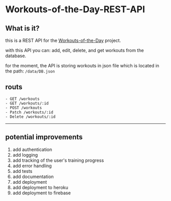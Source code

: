 # Workouts-of-the-Day-REST-API

## What is it?

this is a REST API for the [Workouts-of-the-Day](https://github.com/ahmedsat/Workouts-of-the-Day-REST-API/issues) project.

with this API you can:
add, edit, delete, and get workouts from the database.

for the moment, the API is storing workouts in json file which is located in the path: `/data/DB.json`

## routs

    - GET /workouts
    - GET /workouts/:id
    - POST /workouts
    - Patch /workouts/:id
    - Delete /workouts/:id
----------

## potential improvements

 1. add authentication
 2. add logging
 3. add tracking of the user's training progress
 4. add error handling
 5. add tests
 6. add documentation
 7. add deployment
 8. add deployment to heroku
 9. add deployment to firebase
